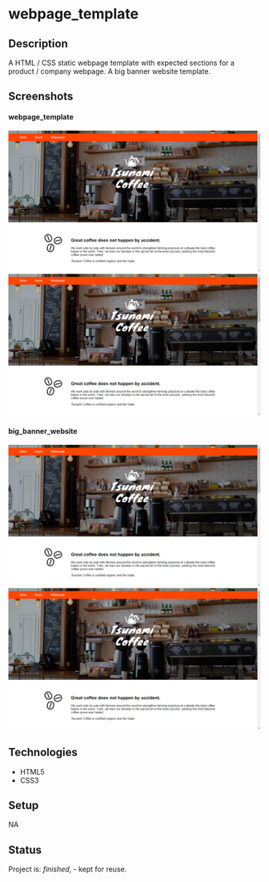 # webpage_template

## Description
A HTML / CSS static webpage template with expected sections for a product / company webpage. A big banner website template.

## Screenshots
#### webpage_template
![Example screenshot](./img/screenshot.png)
![Example screenshot](./img/screenshot.png)

#### big_banner_website
![Example screenshot](./img/screenshot.png)
![Example screenshot](./img/screenshot.png)

## Technologies
* HTML5
* CSS3

## Setup
NA

## Status
Project is: _finished_, - kept for reuse.